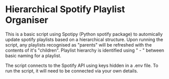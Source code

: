 # Hierarchical Spotify Playlist Organiser

This is a basic script using Spotipy (Python spotify package) to automically update spotify playlists based on a hierarchical structure. Upon running the script, any playlists recognised as "parents" will be refreshed with the contents of it's "children". Playlist hierarchy is identified using " - " between basic naming for a playlist.

The script connects to the Spotify API using keys hidden in a .env file. To run the script, it will need to be connected via your own details.  
